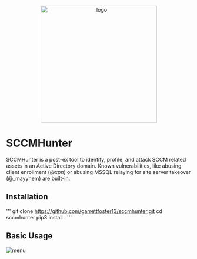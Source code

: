 <p align="center">
    <img width="316" alt="logo" src="https://user-images.githubusercontent.com/82191679/232257821-bd1a36d0-c5a0-47b8-8024-d98d67d98f68.png">
</p>

# SCCMHunter

SCCMHunter is a post-ex tool to identify, profile, and attack SCCM related assets in an Active Directory domain. Known vulnerabilities, like abusing client enrollment (@_xpn_) or abusing MSSQL relaying for site server takeover (@_mayyhem) are built-in.

## Installation
'''
git clone https://github.com/garrettfoster13/sccmhunter.git
cd sccmhunter
pip3 install .
'''

## Basic Usage

![menu](https://user-images.githubusercontent.com/82191679/235783472-2c06a8c6-bc23-4f07-97c2-4e358d947d7d.png)
